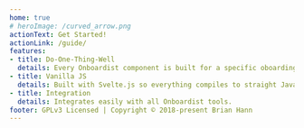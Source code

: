 ```yaml
---
home: true
# heroImage: /curved_arrow.png
actionText: Get Started!
actionLink: /guide/
features:
- title: Do-One-Thing-Well
  details: Every Onboardist component is built for a specific oboarding task, and tailored to make the experience enjoyable for users. Components can be used together for specific use cases.
- title: Vanilla JS
  details: Built with Svelte.js so everything compiles to straight JavaScript. Use it in every framework, or no framework!
- title: Integration
  details: Integrates easily with all Onboardist tools.
footer: GPLv3 Licensed | Copyright © 2018-present Brian Hann
---
```

